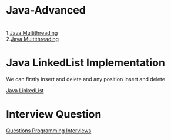 <h1>Java-Advanced</h1></br>
1.<a href="https://www.tutorialspoint.com/java/java_multithreading.htm">Java Multithreading</a></br>
2.<a href="https://beginnersbook.com/2013/03/multithreading-in-java/">Java Multithreading</a></br>

<h1>Java LinkedList Implementation</h1>
<p>We can firstly insert and delete and any position insert and delete</p>
<a href="https://www.sanfoundry.com/java-program-implement-singly-linked-list/">Java LinkedList</a>

<h1>Interview Question</h1>
<a href="http://www.codespaghetti.com/interview-questions/">Questions Programming Interviews</a></br>
